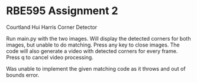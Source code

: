 # RBE595 Assignment 2
Courtland Hui
Harris Corner Detector

Run main.py with the two images.
Will display the detected corners for both images, but unable to do matching. Press any key to close images.
The code will also generate a video with detected corners for every frame. Press q to cancel video processing.

Was unable to implement the given matching code as it throws and out of bounds error.
